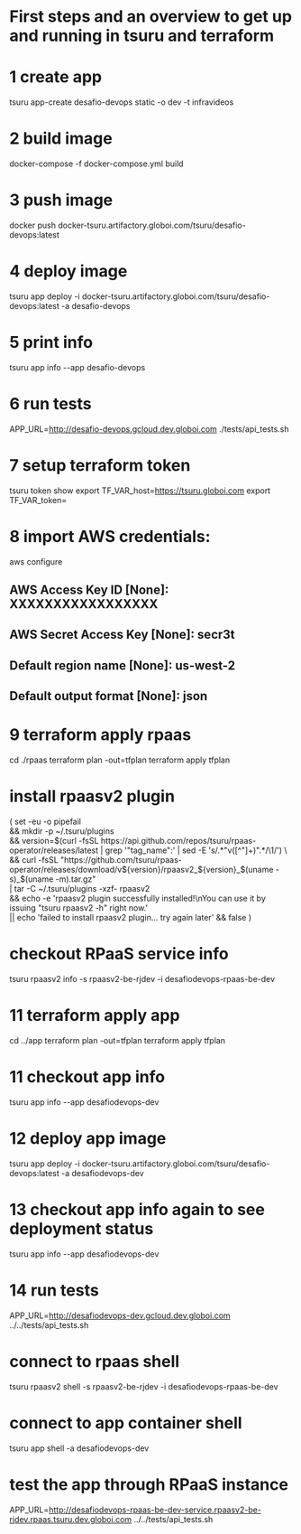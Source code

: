 # First steps and an overview to get up and running in tsuru and terraform

# 1 create app
tsuru app-create desafio-devops static -o dev -t infravideos

# 2 build image
docker-compose -f docker-compose.yml build

# 3 push image
docker push docker-tsuru.artifactory.globoi.com/tsuru/desafio-devops:latest

# 4 deploy image
tsuru app deploy -i docker-tsuru.artifactory.globoi.com/tsuru/desafio-devops:latest -a desafio-devops

# 5 print info
tsuru app info --app desafio-devops

# 6 run tests
APP_URL=http://desafio-devops.gcloud.dev.globoi.com ./tests/api_tests.sh

# 7 setup terraform token
tsuru token show
export TF_VAR_host=https://tsuru.globoi.com
export TF_VAR_token=<token>

# 8 import AWS credentials: 
aws configure
##    AWS Access Key ID [None]: XXXXXXXXXXXXXXXXX
##    AWS Secret Access Key [None]: secr3t
##    Default region name [None]: us-west-2
##    Default output format [None]: json

# 9 terraform apply rpaas
cd ./rpaas 
terraform plan -out=tfplan
terraform apply tfplan

# install rpaasv2 plugin
( set -eu -o pipefail \
&& mkdir -p ~/.tsuru/plugins \
&& version=$(curl -fsSL https://api.github.com/repos/tsuru/rpaas-operator/releases/latest | grep '"tag_name":' | sed -E 's/.*"v([^"]+)".*/\1/') \
&& curl -fsSL "https://github.com/tsuru/rpaas-operator/releases/download/v${version}/rpaasv2_${version}_$(uname -s)_$(uname -m).tar.gz" \
|  tar -C ~/.tsuru/plugins -xzf- rpaasv2 \
&& echo -e 'rpaasv2 plugin successfully installed!\nYou can use it by issuing "tsuru rpaasv2 -h" right now.' \
|| echo 'failed to install rpaasv2 plugin... try again later' && false )

# checkout RPaaS service info
tsuru rpaasv2 info -s rpaasv2-be-rjdev -i desafiodevops-rpaas-be-dev

# 11 terraform apply app
cd ../app
terraform plan -out=tfplan
terraform apply tfplan

# 11 checkout app info
tsuru app info --app desafiodevops-dev

# 12 deploy app image 
tsuru app deploy -i docker-tsuru.artifactory.globoi.com/tsuru/desafio-devops:latest -a desafiodevops-dev

# 13 checkout app info again to see deployment status
tsuru app info --app desafiodevops-dev

# 14 run tests
APP_URL=http://desafiodevops-dev.gcloud.dev.globoi.com ../../tests/api_tests.sh

# connect to rpaas shell
tsuru rpaasv2 shell -s rpaasv2-be-rjdev -i desafiodevops-rpaas-be-dev

# connect to app container shell
tsuru app shell -a desafiodevops-dev

# test the app through RPaaS instance
APP_URL=http://desafiodevops-rpaas-be-dev-service.rpaasv2-be-rjdev.rpaas.tsuru.dev.globoi.com ../../tests/api_tests.sh